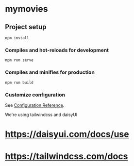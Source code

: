 # mymovies

## Project setup
```
npm install
```

### Compiles and hot-reloads for development
```
npm run serve
```

### Compiles and minifies for production
```
npm run build
```

### Customize configuration
See [Configuration Reference](https://cli.vuejs.org/config/).


We're using tailwindcss and daisyUI
# https://daisyui.com/docs/use
# https://tailwindcss.com/docs
